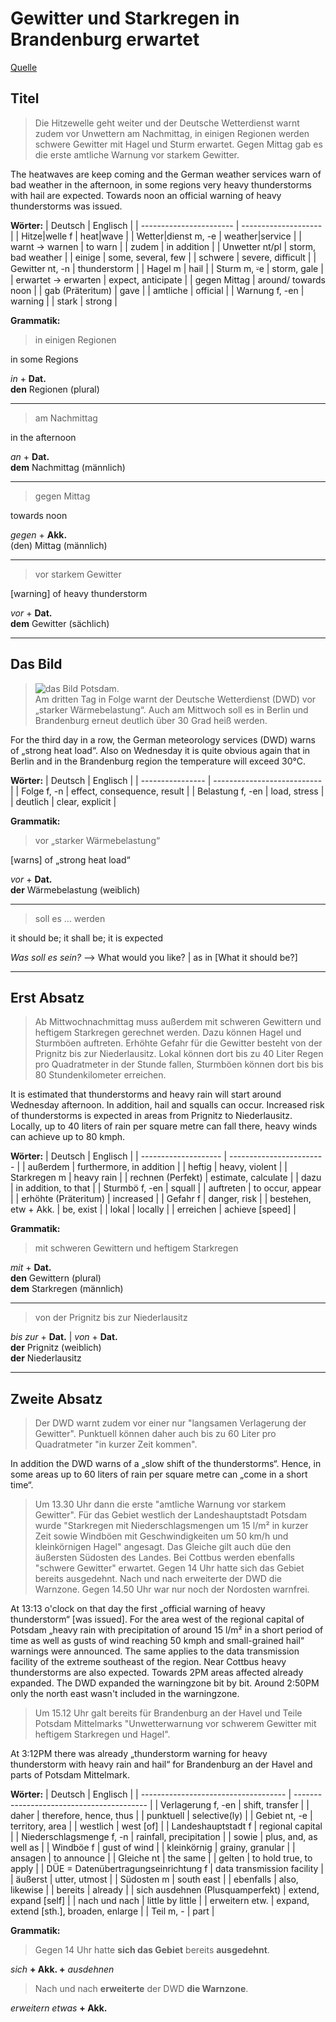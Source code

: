 # Gewitter und Starkregen in Brandenburg erwartet

[Artikel]: https://www.maz-online.de/Brandenburg/Wetterdienst-warnt-vor-Hitze-und-schwerem-Gewitter-in-Brandenburg

[Quelle][Artikel]

## Titel
>Die Hitzewelle geht weiter und der Deutsche Wetterdienst warnt zudem vor Unwettern am Nachmittag, in einigen Regionen werden schwere Gewitter mit Hagel und Sturm erwartet. Gegen Mittag gab es die erste amtliche Warnung vor starkem Gewitter.

The heatwaves are keep coming and the German weather services warn of bad weather in the afternoon, in some regions very heavy thunderstorms with hail are expected. Towards noon an official warning of heavy thunderstorms was issued.

**Wörter:**
| Deutsch                 | Englisch             |
| ----------------------- | -------------------- |
| Hitze\|welle f          | heat\|wave           |
| Wetter\|dienst m, -e    | weather\|service     |
| warnt $\to$ warnen      | to warn              |
| zudem                   | in addition          |
| Unwetter nt/pl          | storm, bad weather   |
| einige                  | some, several, few   |
| schwere                 | severe, difficult    |
| Gewitter nt, -n         | thunderstorm         |
| Hagel m                 | hail                 |
| Sturm m, ⸚e             | storm, gale          |
| erwartet $\to$ erwarten | expect, anticipate   |
| gegen Mittag            | around/ towards noon |
| gab (Präteritum)        | gave                 |
| amtliche                | official             |
| Warnung f, -en          | warning              |
| stark                   | strong               |

**Grammatik:**

> in einigen Regionen

in some Regions

*in* + **Dat.**\
**den** Regionen (plural)

---

> am Nachmittag

in the afternoon

*an* + **Dat.**\
**dem** Nachmittag (männlich)

---

> gegen Mittag

towards noon

*gegen* + **Akk.**\
(den) Mittag (männlich)

---

> vor starkem Gewitter

[warning] of heavy thunderstorm

*vor* + **Dat.**\
**dem** Gewitter (sächlich)

---

## Das Bild

> ![das Bild](https://www.maz-online.de/var/storage/images/maz/brandenburg/wetterdienst-warnt-vor-hitze-und-schwerem-gewitter-in-brandenburg/690886201-23-ger-DE/Gewitterfront-erreicht-Brandenburg-am-Mittag_big_teaser_article.jpg)
> Potsdam.\
> Am dritten Tag in Folge warnt der Deutsche Wetterdienst (DWD) vor „starker Wärmebelastung“. Auch am Mittwoch soll es in Berlin und Brandenburg erneut deutlich über 30 Grad heiß werden.

For the third day in a row, the German meteorology services (DWD) warns of „strong heat load“. Also on Wednesday it is quite obvious again that in Berlin and in the Brandenburg region the temperature will exceed 30°C.

**Wörter:**
| Deutsch          | Englisch                    |
| ---------------- | --------------------------- |
| Folge f, -n      | effect, consequence, result |
| Belastung f, -en | load, stress                |
| deutlich         | clear, explicit             |

**Grammatik:**

> vor „starker Wärmebelastung“

[warns] of „strong heat load“

*vor* + **Dat.**\
**der** Wärmebelastung (weiblich)

---

> soll es … werden

it should be; it shall be; it is expected

*Was soll es sein?* —> What would you like? | as in \[What it should be?\]

---

## Erst Absatz

> Ab Mittwochnachmittag muss außerdem mit schweren Gewittern und heftigem Starkregen gerechnet werden. Dazu können Hagel und Sturmböen auftreten. Erhöhte Gefahr für die Gewitter besteht von der Prignitz bis zur Niederlausitz. Lokal können dort bis zu 40 Liter Regen pro Quadratmeter in der Stunde fallen, Sturmböen können dort bis bis 80 Stundenkilometer erreichen.

It is estimated that thunderstorms and heavy rain will start around Wednesday afternoon. In addition, hail and squalls can occur. Increased risk of thunderstorms is expected in areas from Prignitz to Niederlausitz. Locally, up to 40 liters of rain per square metre can fall there, heavy winds can achieve up to 80 kmph.

**Wörter:**
| Deutsch              | Englisch                 |
| -------------------- | ------------------------ |
| außerdem             | furthermore, in addition |
| heftig               | heavy, violent           |
| Starkregen m         | heavy rain               |
| rechnen (Perfekt)    | estimate, calculate      |
| dazu                 | in addition, to that     |
| Sturmbö f, -en       | squall                   |
| auftreten            | to occur, appear         |
| erhöhte (Präteritum) | increased                |
| Gefahr f             | danger, risk             |
| bestehen, etw + Akk. | be, exist                |
| lokal                | locally                  |
| erreichen            | achieve \[speed\]        |

**Grammatik:**

> mit schweren Gewittern und heftigem Starkregen

*mit* + **Dat.**\
**den** Gewittern (plural)\
**dem** Starkregen (männlich)

---

> von der Prignitz bis zur Niederlausitz

*bis zur* + **Dat.** | *von* + **Dat.** \
**der** Prignitz (weiblich)\
**der** Niederlausitz

---

## Zweite Absatz

> Der DWD warnt zudem vor einer nur "langsamen Verlagerung der Gewitter". Punktuell können daher auch bis zu 60 Liter pro Quadratmeter "in kurzer Zeit kommen".

In addition the DWD warns of a „slow shift of the thunderstorms“. Hence, in some areas up to 60 liters of rain per square metre can „come in a short time“.

> Um 13.30 Uhr dann die erste "amtliche Warnung vor starkem Gewitter". Für das Gebiet westlich der Landeshauptstadt Potsdam wurde "Starkregen mit Niederschlagsmengen um 15 l/m² in kurzer Zeit sowie Windböen mit Geschwindigkeiten um 50 km/h und kleinkörnigen Hagel" angesagt. Das Gleiche gilt auch düe den äußersten Südosten des Landes. Bei Cottbus werden ebenfalls "schwere Gewitter" erwartet. Gegen 14 Uhr hatte sich das Gebiet bereits ausgedehnt. Nach und nach erweiterte der DWD die Warnzone. Gegen 14.50 Uhr war nur noch der Nordosten warnfrei.

At 13:13 o'clock on that day the first „official warning of heavy thunderstorm“ \[was issued\]. For the area west of the regional capital of Potsdam „heavy rain with precipitation of around 15 l/m² in a short period of time as well as gusts of wind reaching 50 kmph and small-grained hail“ warnings were announced. The same applies to the data transmission facility of the extreme southeast of the region. Near Cottbus heavy thunderstorms are also expected. Towards 2PM areas affected already expanded. The DWD expanded the warningzone bit by bit. Around 2:50PM only the north east wasn't included in the warningzone.

> Um 15.12 Uhr galt bereits für Brandenburg an der Havel und Teile Potsdam Mittelmarks "Unwetterwarnung vor schwerem Gewitter mit heftigem Starkregen und Hagel".

At 3:12PM there was already „thunderstorm warning for heavy thunderstorm with heavy rain and hail“ for Brandenburg an der Havel and parts of Potsdam Mittelmark.

**Wörter:**
| Deutsch                              | Englisch                                  |
| ------------------------------------ | ----------------------------------------- |
| Verlagerung f, -en                   | shift, transfer                           |
| daher                                | therefore, hence, thus                    |
| punktuell                            | selective(ly)                             |
| Gebiet nt, -e                        | territory, area                           |
| westlich                             | west \[of\]                               |
| Landeshauptstadt f                   | regional capital                          |
| Niederschlagsmenge f, -n             | rainfall, precipitation                   |
| sowie                                | plus, and, as well as                     |
| Windböe f                            | gust of wind                              |
| kleinkörnig                          | grainy, granular                          |
| ansagen                              | to announce                               |
| Gleiche nt                           | the same                                  |
| gelten                               | to hold true, to apply                    |
| DÜE = Datenübertragungseinrichtung f | data transmission facility                |
| äußerst                              | utter, utmost                             |
| Südosten m                           | south east                                |
| ebenfalls                            | also, likewise                            |
| bereits                              | already                                   |
| sich ausdehnen (Plusquamperfekt)     | extend, expand \[self\]                   |
| nach und nach                        | little by little                          |
| erweitern etw.                       | expand, extend \[sth.\], broaden, enlarge |
| Teil m, -                            | part                                      |

**Grammatik:**

> Gegen 14 Uhr hatte **sich das Gebiet** bereits **ausgedehnt**.

*sich* **+ Akk. +** *ausdehnen*

> Nach und nach **erweiterte** der DWD **die Warnzone**.

*erweitern etwas* **+ Akk.**
